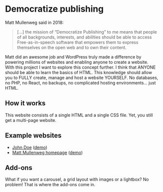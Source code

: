 # Democratize publishing

Matt Mullenweg said in 2018:

> [...] the mission of “Democratize Publishing” to me means that people of all backgrounds, interests, and abilities should be able to access Free-as-in-speech software that empowers them to express themselves on the open web and to own their content.

Matt did an awesome job and WordPress truly made a difference by powering millions of websites and enabling anyone to create a website. With this project I want to explore this concept further. I think that ANYONE should be able to learn the basics of HTML. This knowledge should allow you to FULLY create, manage and host a website YOURSELF. No databases, no PHP, no React, no backups, no complicated hosting environments... just HTML.

## How it works

This website consists of a single HTML and a single CSS file. Yet, you still get a multi-page website. 

## Example websites

- [John Doe](demo/) ([demo](https://jhvanderschee.github.io/democratizepublishing/demo/))
- [Matt Mullenweg homepage](matt-mullenweg/) ([demo](https://jhvanderschee.github.io/democratizepublishing/matt-mullenweg/))

## Add-ons

What if you want a carousel, a grid layout with images or a lightbox? No problem! That is where the add-ons come in.
